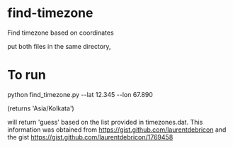 find-timezone
=============

Find timezone based on coordinates

put both files in the same directory, 

To run
=============

python find_timezone.py --lat 12.345 --lon 67.890

(returns 'Asia/Kolkata')

will return 'guess' based on the list provided in timezones.dat. This information was obtained from https://gist.github.com/laurentdebricon and the gist https://gist.github.com/laurentdebricon/1769458
